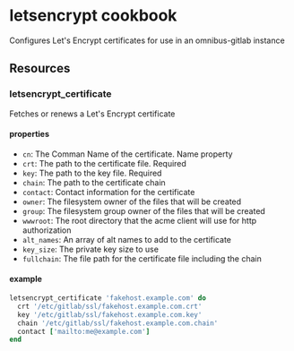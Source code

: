 # letsencrypt cookbook

Configures Let's Encrypt certificates for use in an omnibus-gitlab instance

## Resources

### letsencrypt_certificate

Fetches or renews a Let's Encrypt certificate

#### properties

* `cn`: The Comman Name of the certificate. Name property
* `crt`: The path to the certificate file. Required
* `key`: The path to the key file. Required
* `chain`: The path to the certificate chain
* `contact`: Contact information for the certificate
* `owner`: The filesystem owner of the files that will be created
* `group`: The filesystem group owner of the files that will be created
* `wwwroot`: The root directory that the acme client will use for http authorization
* `alt_names`: An array of alt names to add to the certificate
* `key_size`: The private key size to use
* `fullchain`: The file path for the certificate file including the chain

#### example

```ruby
letsencrypt_certificate 'fakehost.example.com' do
  crt '/etc/gitlab/ssl/fakehost.example.com.crt'
  key '/etc/gitlab/ssl/fakehost.example.com.key'
  chain '/etc/gitlab/ssl/fakehost.example.com.chain'
  contact ['mailto:me@example.com']
end
```

